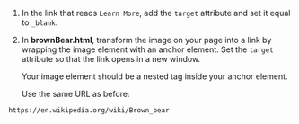 1. In the link that reads ```Learn More```, add the ```target``` attribute and set it equal to ```_blank```.

2. In **brownBear.html**, transform the image on your page into a link by wrapping the image element with an anchor element. Set the ```target``` attribute so that the link opens in a new window.

   Your image element should be a nested tag inside your anchor element.

   Use the same URL as before:
```
https://en.wikipedia.org/wiki/Brown_bear
```